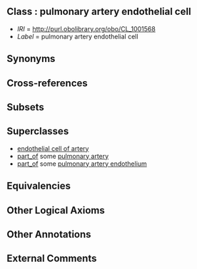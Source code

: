 
## Class : pulmonary artery endothelial cell

 * *IRI* = http://purl.obolibrary.org/obo/CL_1001568
 * *Label* = pulmonary artery endothelial cell

## Synonyms


## Cross-references


## Subsets


## Superclasses

 * [endothelial cell of artery](../../CL/13/CL_1000413.md)
 * [part_of](../../BFO/50/BFO_0000050.md) some [pulmonary artery](../../UBERON/12/UBERON_0002012.md)
 * [part_of](../../BFO/50/BFO_0000050.md) some [pulmonary artery endothelium](../../UBERON/17/UBERON_0005317.md)

## Equivalencies


## Other Logical Axioms


## Other Annotations


## External Comments

